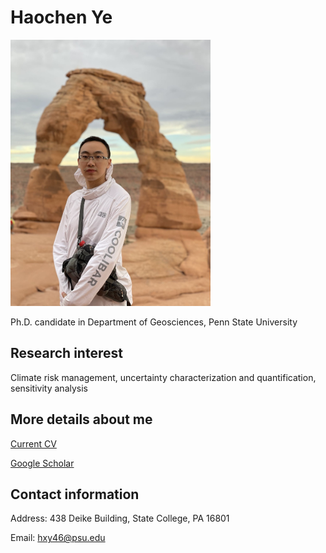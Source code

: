 # Haochen Ye

<img src="Haochen_Photo.jpg" width="320" height="426">

Ph.D. candidate in Department of Geosciences, Penn State University

## Research interest

Climate risk management, uncertainty characterization and quantification, sensitivity analysis

## More details about me

[Current CV](/resume_HaochenYe.pdf)

[Google Scholar](https://scholar.google.com/citations?hl=en&view_op=list_works&gmla=AJsN-F6OzSpnhrtFfRJ9pzRG8fXklyKklF3QdbtrSozL5TA8mY9_MV6qHvS8lPMBxiMHpAiwWlvGu6NW-F3N1G2fHcchT9gw5kBTP5_pQNwI6LwRe3nwa6U&user=hzGFxd8AAAAJ)

## Contact information

Address: 438 Deike Building, State College, PA 16801

Email: hxy46@psu.edu
